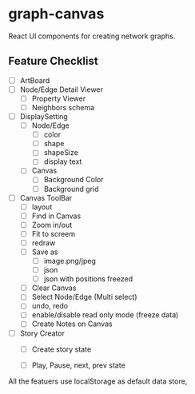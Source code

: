 # graph-canvas

React UI components for creating network graphs.

## Feature Checklist 
- [ ] ArtBoard
- [ ] Node/Edge Detail Viewer
  - [ ] Property Viewer
  - [ ] Neighbors schema
- [ ] DisplaySetting
  - [ ] Node/Edge 
    - [ ] color
    - [ ] shape
    - [ ] shapeSize
    - [ ] display text
  - [ ] Canvas 
    - [ ] Background Color
    - [ ] Background grid
- [ ] Canvas ToolBar
  - [ ] layout
  - [ ] Find in Canvas
  - [ ] Zoom in/out
  - [ ] Fit to screem
  - [ ] redraw
  - [ ] Save as 
    - [ ] image.png/jpeg
    - [ ] json
    - [ ] json with positions freezed
  - [ ] Clear Canvas
  - [ ] Select Node/Edge (Multi select)
  - [ ] undo, redo 
  - [ ] enable/disable read only mode (freeze data)
  - [ ] Create Notes on Canvas
- [ ] Story Creator 
  - [ ] Create story state 
  - [ ] Play, Pause, next, prev state 


All the featuers use localStorage as default data store, 


